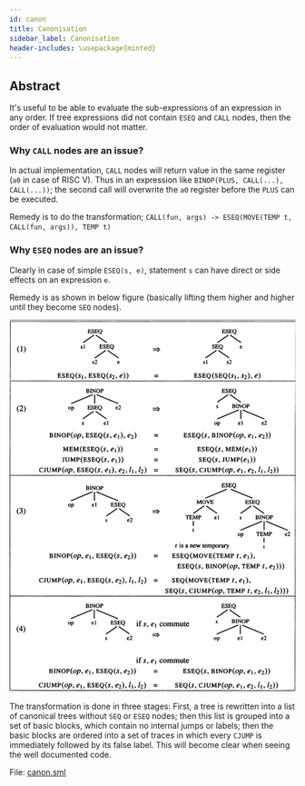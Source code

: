 ```yaml
---
id: canon
title: Canonisation
sidebar_label: Canonisation
header-includes: \usepackage{minted}
---
```


## Abstract

It's useful to be able to evaluate the sub-expressions of an expression in any  order.  If  tree  expressions  did  not  contain  `ESEQ`  and  `CALL`  nodes, then the order of evaluation would not matter.


### Why `CALL` nodes are an issue?

In actual implementation, `CALL` nodes will return value in the same register (`a0` in case of RISC V). Thus in an expression like `BINOP(PLUS, CALL(...), CALL(...))`; the second call will overwrite the `a0` register before the `PLUS` can be executed.

Remedy is to do the transformation; `CALL(fun, args) -> ESEQ(MOVE(TEMP t, CALL(fun, args)), TEMP t)`

### Why `ESEQ` nodes are an issue?

Clearly in case of simple `ESEQ(s, e)`, statement `s` can have direct or side effects on an expression `e`.

Remedy is as shown in below figure (basically lifting them higher and higher until they become `SEQ` nodes).

![ESEQ Removal](assets/canon1.png)


The transformation is done in three stages: First, a tree is rewritten into a  list  of  canonical  trees  without  `SEQ`  or  `ESEQ`  nodes;  then  this  list  is grouped  into  a  set  of  basic  blocks,  which  contain  no  internal  jumps  or labels;  then  the  basic  blocks  are  ordered  into  a  set  of  traces  in  which every `CJUMP` is immediately followed by its false label. This will become clear when seeing the well documented code.

File: [canon.sml](https://www.github.com/sourabh2311/btp/tree/master/Compiler/canon.sml)